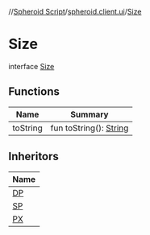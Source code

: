 //[Spheroid Script](../../index.md)/[spheroid.client.ui](../index.md)/[Size](index.md)



# Size  
 interface [Size](index.md)   


## Functions  
  
|  Name|  Summary| 
|---|---|
| toString| fun toString(): [String](../../spheroid/-string/index.md)  <br>


## Inheritors  
  
|  Name| 
|---|
| [DP](../-d-p/index.md)
| [SP](../-s-p/index.md)
| [PX](../-p-x/index.md)

